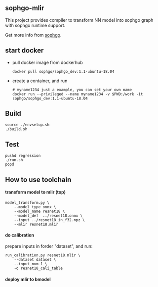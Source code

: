 ## sophgo-mlir

This project provides compiler to transform NN model into sophgo graph with sophgo runtime support.

Get more info from [sophgo](http://sophgo.com).

## start docker

* pull docker image from dockerhub

    ``` shell
    docker pull sophgo/sophgo_dev:1.1-ubuntu-18.04
    ```

* create a container, and run

    ``` shell
    # myname1234 just a example, you can set your own name
    docker run --privileged --name myname1234 -v $PWD:/work -it sophgo/sophgo_dev:1.1-ubuntu-18.04
    ```

## Build

``` shell
source ./envsetup.sh
./build.sh
```

## Test

``` shell
pushd regression
./run.sh
popd
```

## How to use toolchain

#### transform model to mlir (top)

``` shell
model_transform.py \
    --model_type onnx \
    --model_name resnet18 \
    --model_def  ../resnet18.onnx \
    --input ../resnet18_in_f32.npz \
    --mlir resnet18.mlir
```

#### do calibration

prepare inputs in forder "dataset", and run:

``` shell
run_calibration.py resnet18.mlir \
    --dataset dataset \
    --input_num 1 \
    -o resnet18_cali_table
```

#### deploy mlir to bmodel
